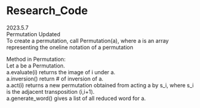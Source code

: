 # Research_Code

2023.5.7<br />
Permutation Updated<br />
To create a permutation, call Permutation(a), where a is an array representing the oneline notation of a permutation<br />

Method in Permutation: <br />
Let a be a Permutation. <br />
a.evaluate(i) returns the image of i under a.<br />
a.inversion() return # of inversion of a.<br />
a.act(i) returns a new permutation obtained from acting a by s_i, where s_i is the adjacent transposition (i,i+1).<br />
a.generate_word() gives a list of all reduced word for a.<br />

 

